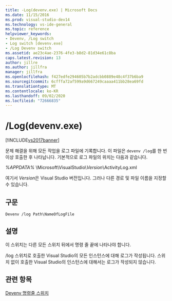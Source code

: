```yaml
---
title: -Log(devenv.exe) | Microsoft Docs
ms.date: 11/15/2016
ms.prod: visual-studio-dev14
ms.technology: vs-ide-general
ms.topic: reference
helpviewer_keywords:
- Devenv, /Log switch
- Log switch [devenv.exe]
- /Log Devenv switch
ms.assetid: ae23c4ae-2376-4fe3-b8d2-81d34e61c8ba
caps.latest.revision: 13
author: jillre
ms.author: jillfra
manager: jillfra
ms.openlocfilehash: f427edfe294605b7b2adcbb0889e48c4f37b6ba9
ms.sourcegitcommit: 6cfffa72af599a9d667249caaaa411bb28ea69fd
ms.translationtype: MT
ms.contentlocale: ko-KR
ms.lasthandoff: 09/02/2020
ms.locfileid: "72666835"
---
```

# <a name="log-devenvexe"></a>/Log(devenv.exe)
[!INCLUDE[vs2017banner](../../includes/vs2017banner.md)]

문제 해결을 위해 모든 작업을 로그 파일에 기록합니다. 이 파일은 `devenv /log`를 한 번 이상 호출한 후 나타납니다. 기본적으로 로그 파일의 위치는 다음과 같습니다.

 *%APPDATA%* \Microsoft\VisualStudio\\*Version*\ActivityLog.xml

 여기서 *Version*은 Visual Studio 버전입니다. 그러나 다른 경로 및 파일 이름을 지정할 수 있습니다.

## <a name="syntax"></a>구문

```
Devenv /log Path\NameOfLogFile
```

## <a name="remarks"></a>설명
 이 스위치는 다른 모든 스위치 뒤에서 명령 줄 끝에 나타나야 합니다.

 /log 스위치로 호출한 Visual Studio의 모든 인스턴스에 대해 로그가 작성됩니다. 스위치 없이 호출한 Visual Studio의 인스턴스에 대해서는 로그가 작성되지 않습니다.

## <a name="see-also"></a>관련 항목
 [Devenv 명령줄 스위치](../../ide/reference/devenv-command-line-switches.md)
